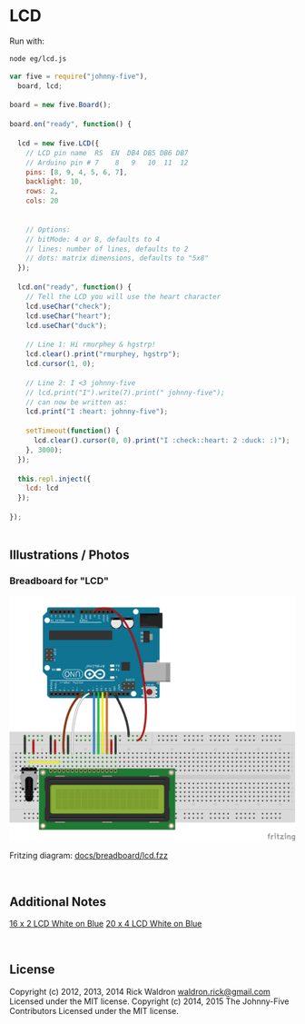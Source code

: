 <!--remove-start-->

# LCD



Run with:
```bash
node eg/lcd.js
```

<!--remove-end-->

```javascript
var five = require("johnny-five"),
  board, lcd;

board = new five.Board();

board.on("ready", function() {

  lcd = new five.LCD({
    // LCD pin name  RS  EN  DB4 DB5 DB6 DB7
    // Arduino pin # 7    8   9   10  11  12
    pins: [8, 9, 4, 5, 6, 7],
    backlight: 10,
    rows: 2,
    cols: 20


    // Options:
    // bitMode: 4 or 8, defaults to 4
    // lines: number of lines, defaults to 2
    // dots: matrix dimensions, defaults to "5x8"
  });

  lcd.on("ready", function() {
    // Tell the LCD you will use the heart character
    lcd.useChar("check");
    lcd.useChar("heart");
    lcd.useChar("duck");

    // Line 1: Hi rmurphey & hgstrp!
    lcd.clear().print("rmurphey, hgstrp");
    lcd.cursor(1, 0);

    // Line 2: I <3 johnny-five
    // lcd.print("I").write(7).print(" johnny-five");
    // can now be written as:
    lcd.print("I :heart: johnny-five");

    setTimeout(function() {
      lcd.clear().cursor(0, 0).print("I :check::heart: 2 :duck: :)");
    }, 3000);
  });

  this.repl.inject({
    lcd: lcd
  });

});



```


## Illustrations / Photos


### Breadboard for "LCD"



![docs/breadboard/lcd.png](breadboard/lcd.png)<br>

Fritzing diagram: [docs/breadboard/lcd.fzz](breadboard/lcd.fzz)

&nbsp;





## Additional Notes
[16 x 2 LCD White on Blue](http://www.hacktronics.com/LCDs/16-x-2-LCD-White-on-Blue/flypage.tpl.html)
[20 x 4 LCD White on Blue](http://www.hacktronics.com/LCDs/20-x-4-LCD-White-on-Blue/flypage.tpl.html)

&nbsp;

<!--remove-start-->

## License
Copyright (c) 2012, 2013, 2014 Rick Waldron <waldron.rick@gmail.com>
Licensed under the MIT license.
Copyright (c) 2014, 2015 The Johnny-Five Contributors
Licensed under the MIT license.

<!--remove-end-->
